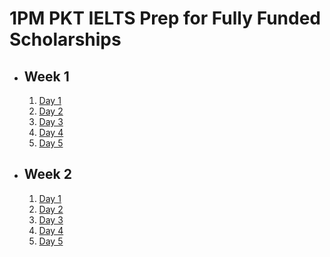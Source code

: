 # 1PM PKT IELTS Prep for Fully Funded Scholarships

- ## Week 1

   1. [Day 1](https://www.facebook.com/iCodeguru/videos/1803293463752672)
   2. [Day 2](https://www.facebook.com/iCodeguru/videos/895569162752852)
   3. [Day 3](https://www.facebook.com/iCodeguru/videos/866672112060752)
   4. [Day 4](https://www.facebook.com/iCodeguru/videos/950109019932502)
   5. [Day 5](https://www.facebook.com/iCodeguru/videos/601241802455381)

- ## Week 2

   1. [Day 1](https://www.facebook.com/iCodeguru/videos/1642946873326931)
   2. [Day 2](https://www.facebook.com/watch/?v=484023281394557)
   3. [Day 3](https://www.facebook.com/iCodeguru/videos/1709204599640885)
   4. [Day 4](https://www.facebook.com/iCodeguru/videos/1131997198334115)
   5. [Day 5](https://www.facebook.com/watch/?v=1396113661359588)

<!-- - ## Week 3

   1. [Day 1](https://www.facebook.com/iCodeguru/videos/609680248101706)
   2. [Day 2]()
   3. [Day 3]()
   4. [Day 4]()
   5. [Day 5]() -->

<!-- - ## Week 

   1. [Day 1]()
   2. [Day 2]()
   3. [Day 3]()
   4. [Day 4]()
   5. [Day 5]() -->